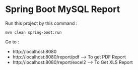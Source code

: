 # Spring Boot MySQL Report

Run this project by this command :

`mvn clean spring-boot:run`

Go to :
* http://localhost:8080
* http://localhost:8080/report/pdf --> To get PDF Report
* http://localhost:8080/report/excel2 --> To Get XLS Report
